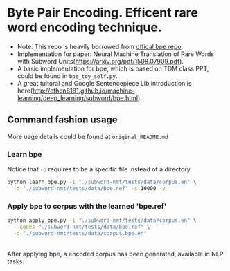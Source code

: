 # Byte Pair Encoding. Efficent rare word encoding technique.
- Note: This repo is heavily borrowed from [offical bpe repo](https://github.com/rsennrich/subword-nmt/).
- Implementation for paper: Neural Machine Translation of Rare Words with Subword Units(https://arxiv.org/pdf/1508.07909.pdf).
- A basic implementation for bpe, which is based on TDM class PPT, could be found in ```bpe_toy_self.py```.
- A great tuitoral and Google Sentencepiece Lib introduction is here(http://ethen8181.github.io/machine-learning/deep_learning/subword/bpe.html).

## Command fashion usage
More uage details could be found at ```original_README.md```

### Learn bpe
Notice that ```-o``` requires to be a specific file instead of a directory.
```bash
python learn_bpe.py -i "./subword-nmt/tests/data/corpus.en" \
  -o "./subword-nmt/tests/data/bpe.ref" -s 10000 -v
```

### Apply bpe to corpus with the learned 'bpe.ref'
```bash
python apply_bpe.py -i "./subword-nmt/tests/data/corpus.en" \
  --codes "./subword-nmt/tests/data/bpe.ref" \
  -o "./subword-nmt/tests/data/corpus.bpe.en"
```
 \
After applying bpe, a encoded corpus has been generated, available in NLP tasks.